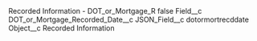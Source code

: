 <?xml version="1.0" encoding="UTF-8"?>
<CustomMetadata xmlns="http://soap.sforce.com/2006/04/metadata" xmlns:xsi="http://www.w3.org/2001/XMLSchema-instance" xmlns:xsd="http://www.w3.org/2001/XMLSchema">
    <label>Recorded Information - DOT_or_Mortgage_R</label>
    <protected>false</protected>
    <values>
        <field>Field__c</field>
        <value xsi:type="xsd:string">DOT_or_Mortgage_Recorded_Date__c</value>
    </values>
    <values>
        <field>JSON_Field__c</field>
        <value xsi:type="xsd:string">dotormortrecddate</value>
    </values>
    <values>
        <field>Object__c</field>
        <value xsi:type="xsd:string">Recorded Information</value>
    </values>
</CustomMetadata>
